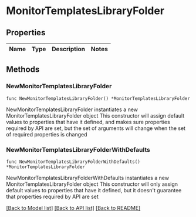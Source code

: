 # MonitorTemplatesLibraryFolder

## Properties

Name | Type | Description | Notes
------------ | ------------- | ------------- | -------------

## Methods

### NewMonitorTemplatesLibraryFolder

`func NewMonitorTemplatesLibraryFolder() *MonitorTemplatesLibraryFolder`

NewMonitorTemplatesLibraryFolder instantiates a new MonitorTemplatesLibraryFolder object
This constructor will assign default values to properties that have it defined,
and makes sure properties required by API are set, but the set of arguments
will change when the set of required properties is changed

### NewMonitorTemplatesLibraryFolderWithDefaults

`func NewMonitorTemplatesLibraryFolderWithDefaults() *MonitorTemplatesLibraryFolder`

NewMonitorTemplatesLibraryFolderWithDefaults instantiates a new MonitorTemplatesLibraryFolder object
This constructor will only assign default values to properties that have it defined,
but it doesn't guarantee that properties required by API are set


[[Back to Model list]](../README.md#documentation-for-models) [[Back to API list]](../README.md#documentation-for-api-endpoints) [[Back to README]](../README.md)


